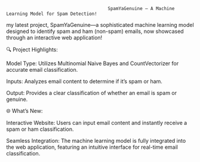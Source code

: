                                           SpamYaGenuine – A Machine Learning Model for Spam Detection! 

my latest project, SpamYaGenuine—a sophisticated machine learning model designed to identify spam and ham (non-spam) emails, now showcased through an interactive web application!

🔍 Project Highlights:

Model Type: Utilizes Multinomial Naive Bayes and CountVectorizer for accurate email classification.

Inputs: Analyzes email content to determine if it’s spam or ham.

Output: Provides a clear classification of whether an email is spam or genuine.

🌐 What’s New:

Interactive Website: Users can input email content and instantly receive a spam or ham classification.

Seamless Integration: The machine learning model is fully integrated into the web application, featuring an intuitive interface for real-time email classification.
